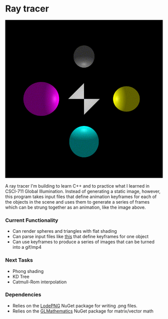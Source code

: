 # Ray tracer
<img src="images/output_phong.gif">

A ray tracer I'm building to learn C++ and to practice what I learned in CSCI-711 Global Illumination. Instead of generating a static image, however, this program takes input files that define animation keyframes for each of the objects in the scene and uses them to generate a series of frames which can be strung together as an animation, like the image above.

### Current Functionality
+ Can render spheres and triangles with flat shading
+ Can parse input files like [this](Raytracer/world/anim1.sphere) that define keyframes for one object
+ Can use keyframes to produce a series of images that can be turned into a gif/mp4

### Next Tasks
+ Phong shading
+ KD Tree
+ Catmull-Rom interpolation

### Dependencies
+ Relies on the [LodePNG](https://github.com/lvandeve/lodepng) NuGet package for writing .png files.
+ Relies on the [GLMathematics](https://www.nuget.org/packages/glm/0.9.9.600) NuGet package for matrix/vector math
